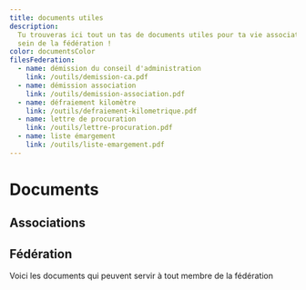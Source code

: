 ```yaml
---
title: documents utiles
description:
  Tu trouveras ici tout un tas de documents utiles pour ta vie associative ou au
  sein de la fédération !
color: documentsColor
filesFederation:
  - name: démission du conseil d'administration
    link: /outils/demission-ca.pdf
  - name: démission association
    link: /outils/demission-association.pdf
  - name: défraiement kilomètre
    link: /outils/defraiement-kilometrique.pdf
  - name: lettre de procuration
    link: /outils/lettre-procuration.pdf
  - name: liste émargement
    link: /outils/liste-emargement.pdf
---
```


# Documents

## Associations

<campus-center>
  <campus-responsive-image
    folder-name="outils"
    name="creer-son-association.jpg"
    max-width="600"></campus-responsive-image>
</campus-center>

## Fédération

Voici les documents qui peuvent servir à tout membre de la fédération

<campus-download-links :files="filesFederation"></campus-download-links>
